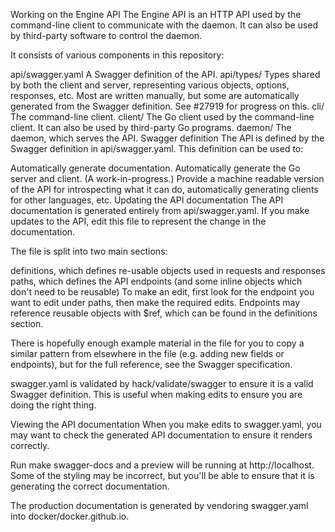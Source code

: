 Working on the Engine API
The Engine API is an HTTP API used by the command-line client to communicate with the daemon. It can also be used by third-party software to control the daemon.

It consists of various components in this repository:

api/swagger.yaml A Swagger definition of the API.
api/types/ Types shared by both the client and server, representing various objects, options, responses, etc. Most are written manually, but some are automatically generated from the Swagger definition. See #27919 for progress on this.
cli/ The command-line client.
client/ The Go client used by the command-line client. It can also be used by third-party Go programs.
daemon/ The daemon, which serves the API.
Swagger definition
The API is defined by the Swagger definition in api/swagger.yaml. This definition can be used to:

Automatically generate documentation.
Automatically generate the Go server and client. (A work-in-progress.)
Provide a machine readable version of the API for introspecting what it can do, automatically generating clients for other languages, etc.
Updating the API documentation
The API documentation is generated entirely from api/swagger.yaml. If you make updates to the API, edit this file to represent the change in the documentation.

The file is split into two main sections:

definitions, which defines re-usable objects used in requests and responses
paths, which defines the API endpoints (and some inline objects which don't need to be reusable)
To make an edit, first look for the endpoint you want to edit under paths, then make the required edits. Endpoints may reference reusable objects with $ref, which can be found in the definitions section.

There is hopefully enough example material in the file for you to copy a similar pattern from elsewhere in the file (e.g. adding new fields or endpoints), but for the full reference, see the Swagger specification.

swagger.yaml is validated by hack/validate/swagger to ensure it is a valid Swagger definition. This is useful when making edits to ensure you are doing the right thing.

Viewing the API documentation
When you make edits to swagger.yaml, you may want to check the generated API documentation to ensure it renders correctly.

Run make swagger-docs and a preview will be running at http://localhost. Some of the styling may be incorrect, but you'll be able to ensure that it is generating the correct documentation.

The production documentation is generated by vendoring swagger.yaml into docker/docker.github.io.